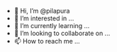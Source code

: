 - 👋 Hi, I’m @pilapura
- 👀 I’m interested in ...
- 🌱 I’m currently learning ...
- 💞️ I’m looking to collaborate on ...
- 📫 How to reach me ...

<!---
pilapura/pilapura is a ✨ special ✨ repository because its `README.md` (this file) appears on your GitHub profile.
You can click the Preview link to take a look at your changes.
--->
